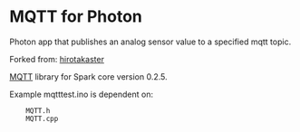 MQTT for Photon
===============

Photon app that publishes an analog sensor value to a specified mqtt topic.

Forked from: <a href="https://github.com/hirotakaster/MQTT.git" target=_blank>hirotakaster</a> 	

<a href="http://mqtt.org/" target=_blank>MQTT</a> library for Spark core version 0.2.5.

Example mqtttest.ino is dependent on:

        MQTT.h
        MQTT.cpp

